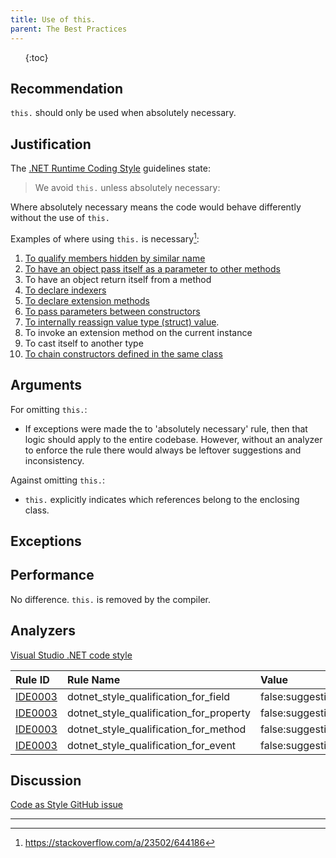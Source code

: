 ```yaml
---
title: Use of this.
parent: The Best Practices
---
```


<ol>
{:toc}
</ol>

## Recommendation

`this.` should only be used when absolutely necessary.

## Justification

The [.NET Runtime Coding Style](https://github.com/dotnet/runtime/blob/master/docs/coding-guidelines/coding-style.md) guidelines state:

> We avoid `this.` unless absolutely necessary:

Where absolutely necessary means the code would behave differently without the use of `this.`

Examples of where using `this.` is necessary[^1]:

 1. [To qualify members hidden by similar name][2]
 2. [To have an object pass itself as a parameter to other methods][3]
 3. To have an object return itself from a method
 4. [To declare indexers][4]
 5. [To declare extension methods][5]
 6. [To pass parameters between constructors][6]
 7. [To internally reassign value type (struct) value][7].
 8. To invoke an extension method on the current instance
 9. To cast itself to another type
 10. [To chain constructors defined in the same class][8]

  [2]: https://docs.microsoft.com/en-us/dotnet/csharp/language-reference/keywords/this
  [3]: https://docs.microsoft.com/en-us/dotnet/csharp/language-reference/keywords/this
  [4]: https://docs.microsoft.com/en-us/dotnet/csharp/programming-guide/indexers/index
  [5]: https://docs.microsoft.com/en-us/dotnet/csharp/programming-guide/classes-and-structs/extension-methods
  [6]: http://www.codeproject.com/Articles/7011/An-Intro-to-Constructors-in-C%29
  [7]: https://stackoverflow.com/questions/194484/whats-the-strangest-corner-case-youve-seen-in-c-or-net/1800162#1800162
  [8]: https://stackoverflow.com/questions/1814953/c-sharp-constructor-chaining-how-to-do-it

## Arguments

For omitting `this.`:

* If exceptions were made the to 'absolutely necessary' rule, then that logic should apply to the entire codebase. However, without an analyzer to enforce the rule there would always be leftover suggestions and inconsistency.

Against omitting `this.`:

* `this.` explicitly indicates which references belong to the enclosing class.

## Exceptions

## Performance

No difference. `this.` is removed by the compiler.

## Analyzers

[Visual Studio .NET code style](https://docs.microsoft.com/en-us/visualstudio/ide/editorconfig-language-conventions?#this-and-me)

| Rule ID | Rule Name | Value
|:-|:-|:-|
| [IDE0003][1] | dotnet_style_qualification_for_field | false:suggestion |
| [IDE0003][1] | dotnet_style_qualification_for_property | false:suggestion |
| [IDE0003][1] | dotnet_style_qualification_for_method | false:suggestion |
| [IDE0003][1] | dotnet_style_qualification_for_event | false:suggestion |

[1]: https://docs.microsoft.com/en-us/visualstudio/ide/editorconfig-language-conventions?#this-and-me

## Discussion

[Code as Style GitHub issue](https://github.com/kmgallahan/Style-as-Code/issues/1)

---

[^1]: https://stackoverflow.com/a/23502/644186
